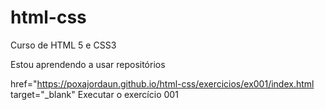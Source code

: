 # html-css
 Curso de HTML 5 e CSS3

Estou aprendendo a usar repositórios

<a> href="https://poxajordaun.github.io/html-css/exercicios/ex001/index.html target="_blank" Executar o exercício 001</a>